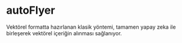 # autoFlyer
Vektörel formatta hazırlanan klasik yöntemi, tamamen yapay zeka ile birleşerek vektörel içeriğin alınması sağlanıyor.
